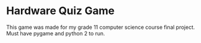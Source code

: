 # Hardware Quiz Game
This game was made for my grade 11 computer science course final project.
Must have pygame and python 2 to run.
